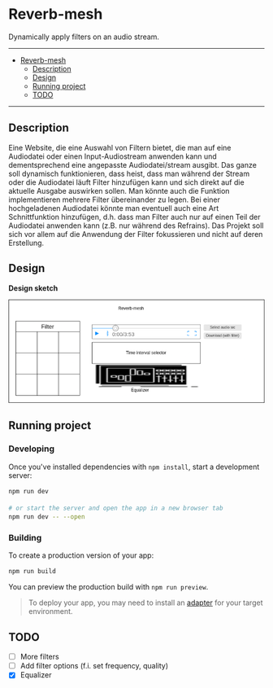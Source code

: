# Reverb-mesh
Dynamically apply filters on an audio stream.

***
- [Reverb-mesh](#Reverb-mesh)
  - [Description](#description)
  - [Design](#design)
  - [Running project](#running-project)
  - [TODO](#todo)
***

## Description

Eine Website, die eine Auswahl von Filtern bietet, die man auf eine Audiodatei oder einen Input-Audiostream anwenden kann und dementsprechend eine angepasste Audiodatei/stream ausgibt.
Das ganze soll dynamisch funktionieren, dass heist, dass man während der Stream oder die Audiodatei läuft Filter hinzufügen kann und sich direkt auf die aktuelle Ausgabe auswirken sollen. Man könnte auch die Funktion implementieren mehrere Filter übereinander zu legen.
Bei einer hochgeladenen Audiodatei könnte man eventuell auch eine Art Schnittfunktion hinzufügen, d.h. dass man Filter auch nur auf einen Teil der Audiodatei anwenden kann (z.B. nur während des Refrains).
Das Projekt soll sich vor allem auf die Anwendung der Filter fokussieren und nicht auf deren Erstellung.

## Design

**Design sketch**

![](docs/mockup_design.png)

## Running project
### Developing

Once you've installed dependencies with `npm install`, start a development server:

```bash
npm run dev

# or start the server and open the app in a new browser tab
npm run dev -- --open
```

### Building

To create a production version of your app:

```bash
npm run build
```

You can preview the production build with `npm run preview`.

> To deploy your app, you may need to install an [adapter](https://kit.svelte.dev/docs/adapters) for your target environment.

## TODO
- [ ] More filters
- [ ] Add filter options (f.i. set frequency, quality)
- [x] Equalizer
